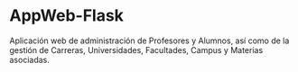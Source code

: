 # AppWeb-Flask
Aplicación web de administración de Profesores y Alumnos, así como de la gestión de Carreras, Universidades, Facultades, Campus y Materias asociadas.
